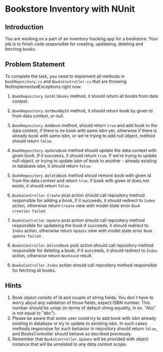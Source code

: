 # Bookstore Inventory with NUnit

## Introduction
You are working on a part of an inventory tracking app for a bookstore.
Your job is to finish code responsible for creating, updateing, deleting and fetching books.

## Problem Statement
To complete the task, you need to implement all methods in `BookRepository.cs` and `BooksController.cs` that are throwing NotImplementedExceptions right now:

1. `BookRepository.GetAllBooks` method, it should return all books from data context.
2. `BookRepository.GetBookById` method, it should return book by given id from data context, or null.
3. `BookRepository.AddBook` method, should return `true` and add book to the data context, if there is no book with same isbn yet, otherwise if there is already book with same isbn, or we're trying to add null object, method should return `false`.
4. `BookRepository.UpdateBook` method should update the data context with given book. If it succeess, it should return `true`. If we're trying to update null object, or trying to update isbn of book to another - already existing in database isbn, it should return `false`.
5. `BookRepository.DeleteBook` method shoud remove book with given id from the data context and return `true`, if book with given id does not exists, it should return `false`.

6. `BooksController.Create` post action should call repository method responsible for adding a book, if it succeeds, it should redirect to `Index` action, otherwise return `Create` view with model state error `Book creation failed`.
7. `BooksController.Update` post action should call repository method responsible for updateing the book if succeeds, it should redirect to `Index` action, otherwise return `Update` view with model state error `Book update failed` .
8. `BooksController.DeleteBook` post action should call repository method responsible for deleting a book, if it succeeds, it should redirect to `Index` action, otherwise return `NonFound` result.
9. `BooksController.Index` action should call repository method responsible for fetching all books.

## Hints
1. Book object consits of Id and couple of string fields. You don`t have to worry about any validation of those fields, expect ISBN number. This number should be uniqe (in terms of default string equality, in ex. "Abc" is not equal to "abc"). 
2. Please be aware that some user could try to add book with isbn already existing in database or try to update to exisiting isbn. In such cases methods responsive for such behavior in repository should return `false`, and BooksController should behave as decribed previously.
3. Remember that `BooksController.Update` will be provided with object instance that will be unrelated to any data context scope.
